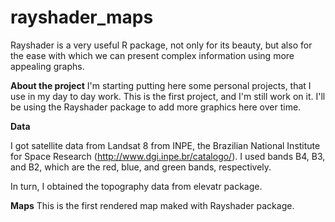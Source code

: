 # rayshader_maps

Rayshader is a very useful R package, not only for its beauty, but also for the ease with which we can present complex information using more appealing graphs.


**About the project**
I'm starting putting here some personal projects, that I use in my day to day work. This is the first project, and I'm still work on it.
I'll be using the Rayshader package to add more graphics here over time.


**Data**

I got satellite data from Landsat 8 from INPE, the Brazilian National Institute for Space Research (http://www.dgi.inpe.br/catalogo/). I used bands B4, B3, and B2, which are the red, blue, and green bands, respectively.

In turn, I obtained the topography data from elevatr package.

**Maps**
This is the first rendered map maked with Rayshader package.



